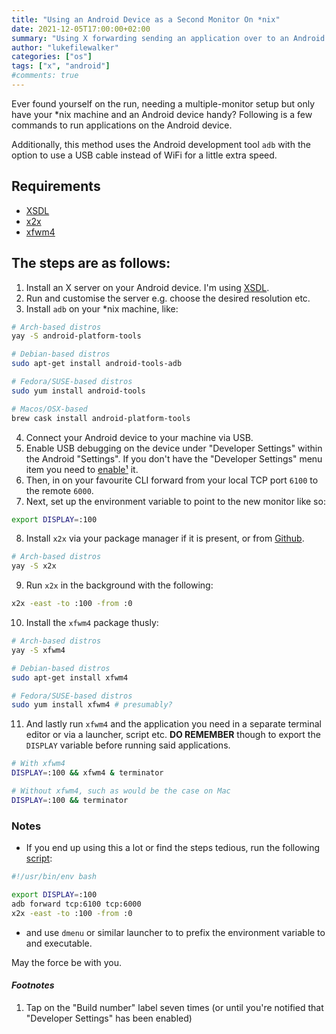 ```yaml
---
title: "Using an Android Device as a Second Monitor On *nix"
date: 2021-12-05T17:00:00+02:00
summary: "Using X forwarding sending an application over to an Android device is relatively painless."
author: "lukefilewalker"
categories: ["os"]
tags: ["x", "android"]
#comments: true
---
```


Ever found yourself on the run, needing a multiple-monitor setup but only have your \*nix machine and an Android device handy? Following is a few commands to run applications on the Android device.

Additionally, this method uses the Android development tool `adb` with the option to use a USB cable instead of WiFi for a little extra speed.

## Requirements

- [XSDL](https://play.google.com/store/apps/details?id=x.org.server)
- [x2x](https://github.com/dottedmag/x2x)
- [xfwm4](https://docs.xfce.org/xfce/xfwm4/start)

## The steps are as follows:

1. Install an X server on your Android device. I'm using [XSDL](https://play.google.com/store/apps/details?id=x.org.server).
2. Run and customise the server e.g. choose the desired resolution etc.
3. Install `adb` on your \*nix machine, like:
```bash
# Arch-based distros
yay -S android-platform-tools
```

```bash
# Debian-based distros
sudo apt-get install android-tools-adb
```

```bash
# Fedora/SUSE-based distros
sudo yum install android-tools
```

```bash
# Macos/OSX-based
brew cask install android-platform-tools
```
4. Connect your Android device to your machine via USB.
5. Enable USB debugging on the device under "Developer Settings" within the Android "Settings". If you don't have the "Developer Settings" menu item you need to [enable¹](#_footnotes_) it.
6. Then, in on your favourite CLI forward from your local TCP port `6100` to the remote `6000`.
7. Next, set up the environment variable to point to the new monitor like so:
```bash
export DISPLAY=:100
```
8. Install `x2x` via your package manager if it is present, or from [Github](https://github.com/dottedmag/x2x).
```bash
# Arch-based distros
yay -S x2x
```
9. Run `x2x` in the background with the following:
```bash
x2x -east -to :100 -from :0 
```
10. Install the `xfwm4` package thusly:
```bash
# Arch-based distros
yay -S xfwm4
```

```bash
# Debian-based distros
sudo apt-get install xfwm4
```

```bash
# Fedora/SUSE-based distros
sudo yum install xfwm4 # presumably?
```
11. And lastly run `xfwm4` and the application you need in a separate terminal editor or via a launcher, script etc. **DO REMEMBER** though to export the `DISPLAY` variable before running said applications.
```bash
# With xfwm4
DISPLAY=:100 && xfwm4 & terminator

# Without xfwm4, such as would be the case on Mac
DISPLAY=:100 && terminator
```

### Notes

- If you end up using this a lot or find the steps tedious, run the following [script](https://github.com/claudemuller/dot-files/blob/master/scripts/.local/bin/start-secondary-mon):
```bash
#!/usr/bin/env bash

export DISPLAY=:100
adb forward tcp:6100 tcp:6000
x2x -east -to :100 -from :0
```
- and use `dmenu` or similar launcher to to prefix the environment variable to and executable.

May the force be with you.

#### _Footnotes_

1. Tap on the "Build number" label seven times (or until you're notified that "Developer Settings" has been enabled)
